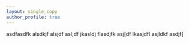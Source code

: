 ```yaml
---
layout: single_copy
author_profile: true
---
```


asdfasdfk alsdkjf alsjdf asl;df jkasldj flasdjfk asj[df lkasjdfl asjldkf asdjf]
